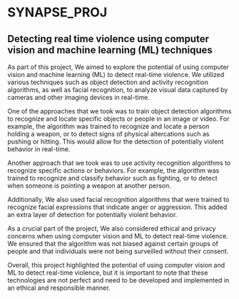 # SYNAPSE_PROJ
## Detecting real time violence using computer vision and machine learning (ML) techniques

As part of this project, We aimed to explore the potential of using computer vision and machine learning (ML) to detect real-time violence. We utilized various techniques such as object detection and activity recognition algorithms, as well as facial recognition, to analyze visual data captured by cameras and other imaging devices in real-time.

One of the approaches that we took was to train object detection algorithms to recognize and locate specific objects or people in an image or video. For example, the algorithm was trained to recognize and locate a person holding a weapon, or to detect signs of physical altercations such as pushing or hitting. This would allow for the detection of potentially violent behavior in real-time.

Another approach that we took was to use activity recognition algorithms to recognize specific actions or behaviors. For example, the algorithm was trained to recognize and classify behavior such as fighting, or to detect when someone is pointing a weapon at another person.

Additionally, We also used facial recognition algorithms that were trained to recognize facial expressions that indicate anger or aggression. This added an extra layer of detection for potentially violent behavior.

As a crucial part of the project, We also considered ethical and privacy concerns when using computer vision and ML to detect real-time violence. We ensured that the algorithm was not biased against certain groups of people and that individuals were not being surveilled without their consent.

Overall, this project highlighted the potential of using computer vision and ML to detect real-time violence, but it is important to note that these technologies are not perfect and need to be developed and implemented in an ethical and responsible manner.
